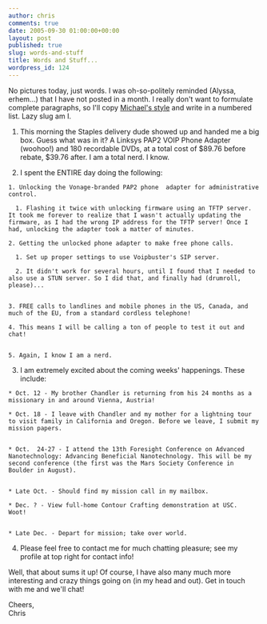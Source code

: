 ```yaml
---
author: chris
comments: true
date: 2005-09-30 01:00:00+00:00
layout: post
published: true
slug: words-and-stuff
title: Words and Stuff...
wordpress_id: 124
---
```


No pictures today, just words. I was oh-so-politely reminded (Alyssa, erhem...) that I have not posted in a month. I really don't want to formulate complete paragraphs, so I'll copy [Michael's style](http://www.xanga.com/mkoaznpr) and write in a numbered list. Lazy slug am I.  
  


  
  1. This morning the Staples delivery dude showed up and handed me a big box. Guess what was in it? A Linksys PAP2 VOIP Phone Adapter (woohoo!) and 180 recordable DVDs, at a total cost of $89.76 before rebate, $39.76 after. I am a total nerd. I know.  
  

  
  2. I spent the ENTIRE day doing the following:
       
    1. Unlocking the Vonage-branded PAP2 phone  adapter for administrative control.
           
      1. Flashing it twice with unlocking firmware using an TFTP server. It took me forever to realize that I wasn't actually updating the firmware, as I had the wrong IP address for the TFTP server! Once I had, unlocking the adapter took a matter of minutes.
          
    2. Getting the unlocked phone adapter to make free phone calls.
           
      1. Set up proper settings to use Voipbuster's SIP server.
      
      2. It didn't work for several hours, until I found that I needed to also use a STUN server. So I did that, and finally had (drumroll, please)...  
   
         
    3. FREE calls to landlines and mobile phones in the US, Canada, and much of the EU, from a standard cordless telephone!
    
    4. This means I will be calling a ton of people to test it out and chat!  
 
    
    5. Again, I know I am a nerd.  
  
 
     
  3. I am extremely excited about the coming weeks' happenings.  These include:
       
    * Oct. 12 - My brother Chandler is returning from his 24 months as a missionary in and around Vienna, Austria!
    
    * Oct. 18 - I leave with Chandler and my mother for a lightning tour to visit family in California and Oregon. Before we leave, I submit my mission papers.  
 
    
    * Oct.  24-27 - I attend the 13th Foresight Conference on Advanced Nanotechnology: Advancing Beneficial Nanotechnology. This will be my second conference (the first was the Mars Society Conference in Boulder in August).  

    
    * Late Oct. - Should find my mission call in my mailbox.
    
    * Dec. ? - View full-home Contour Crafting demonstration at USC.  Woot!  

    
    * Late Dec. - Depart for mission; take over world.  
  

     
  4. Please feel free to contact me for much chatting pleasure; see my profile at top right for contact info!  

Well, that about sums it up! Of course, I have also many much more interesting and crazy things going on (in my head and out). Get in touch with me and we'll chat!  
  
Cheers,  
Chris
